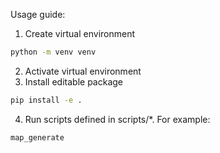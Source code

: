 Usage guide:

1. Create virtual environment
```sh
python -m venv venv
```
2. Activate virtual environment
3. Install editable package
```sh
pip install -e .
```
4. Run scripts defined in scripts/*. For example:
```sh
map_generate
```
